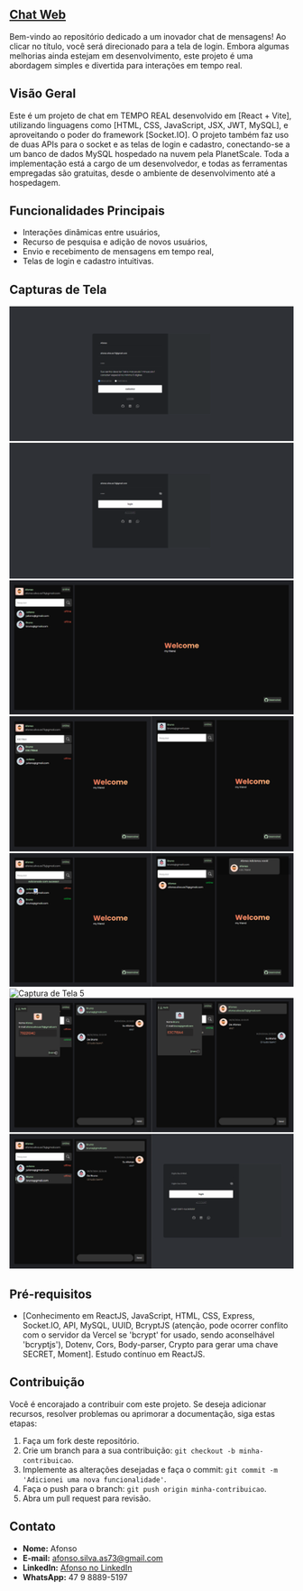 ## [Chat Web](https://login-users-system.netlify.app/)

Bem-vindo ao repositório dedicado a um inovador chat de mensagens! Ao clicar no título, você será direcionado para a tela de login. Embora algumas melhorias ainda estejam em desenvolvimento, este projeto é uma abordagem simples e divertida para interações em tempo real.

## Visão Geral

Este é um projeto de chat em TEMPO REAL desenvolvido em [React + Vite], utilizando linguagens como [HTML, CSS, JavaScript, JSX, JWT, MySQL], e aproveitando o poder do framework [Socket.IO]. O projeto também faz uso de duas APIs para o socket e as telas de login e cadastro, conectando-se a um banco de dados MySQL hospedado na nuvem pela PlanetScale. Toda a implementação está a cargo de um desenvolvedor, e todas as ferramentas empregadas são gratuitas, desde o ambiente de desenvolvimento até a hospedagem.

## Funcionalidades Principais

- Interações dinâmicas entre usuários,
- Recurso de pesquisa e adição de novos usuários,
- Envio e recebimento de mensagens em tempo real,
- Telas de login e cadastro intuitivas.

## Capturas de Tela

![Captura de Tela 1](screenshots/cadastro.png)
![Captura de Tela 2](screenshots/login.png)
![Captura de Tela 2](screenshots/principal.png)
![Captura de Tela 3](screenshots/adicionar.png)
![Captura de Tela 4](screenshots/notificacao.png)
![Captura de Tela 5](screenshots/enviando-mensagem.png)
![Captura de Tela 6](screenshots/perfil.png)
![Captura de Tela 7](screenshots/deslogado.png)

## Pré-requisitos

- [Conhecimento em ReactJS, JavaScript, HTML, CSS, Express, Socket.IO, API, MySQL, UUID, BcryptJS (atenção, pode ocorrer conflito com o servidor da Vercel se 'bcrypt' for usado, sendo aconselhável 'bcryptjs'), Dotenv, Cors, Body-parser, Crypto para gerar uma chave SECRET, Moment].
Estudo contínuo em ReactJS.

## Contribuição

Você é encorajado a contribuir com este projeto. Se deseja adicionar recursos, resolver problemas ou aprimorar a documentação, siga estas etapas:

1. Faça um fork deste repositório.
2. Crie um branch para a sua contribuição: `git checkout -b minha-contribuicao`.
3. Implemente as alterações desejadas e faça o commit: `git commit -m 'Adicionei uma nova funcionalidade'`.
4. Faça o push para o branch: `git push origin minha-contribuicao`.
5. Abra um pull request para revisão.

## Contato

- **Nome:** Afonso
- **E-mail:** afonso.silva.as73@gmail.com
- **LinkedIn:** [Afonso no LinkedIn](https://www.linkedin.com/in/afonso-silva-09b63b272/)
- **WhatsApp:** 47 9 8889-5197

